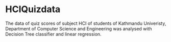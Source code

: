 # HCIQuizdata
The data of quiz scores of subject HCI of students of Kathmandu Univeristy, Department of Computer Science and Engineering was analysed with Decision Tree classifier and linear regression.
